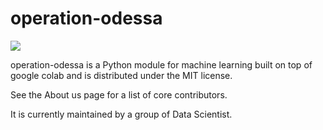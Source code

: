 # operation-odessa

<img src='https://img.shields.io/badge/Python-3.6.9-brightgreen'></img>

operation-odessa is a Python module for machine learning built on top of google colab and is distributed under the MIT license.

See the About us page for a list of core contributors.

It is currently maintained by a group of Data Scientist.


